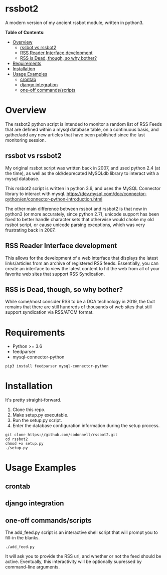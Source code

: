 # rssbot2 <!-- omit in toc -->

A modern version of my ancient rssbot module, written in python3.

**Table of Contents:**
- [Overview](#Overview)
  - [rssbot vs rssbot2](#rssbot-vs-rssbot2)
  - [RSS Reader Interface development](#RSS-Reader-Interface-development)
  - [RSS is Dead, though, so why bother?](#RSS-is-Dead-though-so-why-bother)
- [Requirements](#Requirements)
- [Installation](#Installation)
- [Usage Examples](#Usage-Examples)
  - [crontab](#crontab)
  - [django integration](#django-integration)
  - [one-off commands/scripts](#one-off-commandsscripts)

# Overview

The rssbot2 python script is intended to monitor a random list of RSS Feeds that are defined within a mysql database table, on a continuous basis, and gather/add any new articles that have been published since the last monitoring session.

## rssbot vs rssbot2

My original rssbot script was written back in 2007, and used python 2.4 (at the time), as well as the old/deprecated MySQLdb library to interact with a mysql database.

This rssbot2 script is written in python 3.6, and uses the MySQL Connector library to interact with mysql. 
https://dev.mysql.com/doc/connector-python/en/connector-python-introduction.html

The other main difference between rssbot and rssbot2 is that now in python3 (or more accurately, since python 2.7), unicode support has been fixed to better handle character sets that otherwise would choke my old rssbot script, or cause unicode parsing exceptions, which was very frustrating back in 2007.

## RSS Reader Interface development

This allows for the development of a web interface that displays the latest links/articles from an archive of registered RSS feeds. Essentially, you can create an interface to view the latest content to hit the web from all of your favorite web sites that support RSS Syndication.

## RSS is Dead, though, so why bother?

While some/most consider RSS to be a DOA technology in 2019, the fact remains that there are still hundreds of thousands of web sites that still support syndication via RSS/ATOM format. 

# Requirements

* Python >= 3.6
* feedparser
* mysql-connector-python

```
pip3 install feedparser mysql-connector-python
```

# Installation

It's pretty straight-forward.

1) Clone this repo.
2) Make setup.py executable.
3) Run the setup.py script.
4) Enter the database configuration information during the setup process.

```
git clone https://github.com/sodonnell/rssbot2.git
cd rssbot2
chmod +x setup.py
./setup.py
```

# Usage Examples

## crontab

## django integration

## one-off commands/scripts

The add_feed.py script is an interactive shell script that will prompt you to fill-in the blanks.

```
./add_feed.py
```

It will ask you to provide the RSS url, and whether or not the feed should be active. Eventually, this interactivity will be optionally supressed by command-line arguments.
